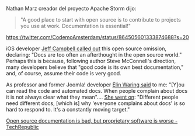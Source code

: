 Nathan Marz creador del proyecto Apache Storm dijo:

> "A good place to start with open source is to contribute to projects you use at work. Documentation is essential!"

https://twitter.com/CodemoAmsterdam/status/864505601333874688?s=20

iOS developer [Jeff Campbell called out](https://twitter.com/Darchmare/status/866401456252833792) this open source omission, declaring: "Docs are too often an 
afterthought in the open source world." Perhaps this is because, 
following author Steve McConnell's direction, many developers believe 
that "good code is its own best documentation," and, of course, assume 
their code is very good.

As professor and former Joomla! developer [Elin Waring said](https://twitter.com/ElinWaring/status/872828105563492354) to me: "[Y]ou can read the code and automated docs. When people complain about docs it is not always clear what they mean".... [She went on](https://twitter.com/ElinWaring/status/872829226940018689):
 "Different people need different docs, [which is] why 'everyone 
complains about docs' is so hard to respond to. It's a constantly moving
 target."

[Open source documentation is bad, but proprietary software is worse - TechRepublic](https://www.techrepublic.com/article/open-source-documentation-is-bad-but-proprietary-software-is-worse/)